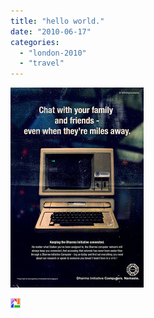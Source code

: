 ```yaml
---
title: "hello world."
date: "2010-06-17"
categories: 
  - "london-2010"
  - "travel"
---
```


[![](images/computer.jpg)](http://1.bp.blogspot.com/_ktZXPugrmyM/TBWmd7UiEGI/AAAAAAAAClM/tRcSIuGo7zc/s1600/computer.jpg)

![Posted by Picasa](images/pbp.gif)
